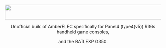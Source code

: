 <p align="center">
  <img width="551" height="47" src="https://github.com/user-attachments/assets/99cedf03-1f85-4751-967d-fef2343df81e">
</p>
 
<p align="center"> Unofficial build of AmberELEC specifically for Panel4 (type4(v5)) R36s handheld game consoles, </p>
<p align="center"> and the BATLEXP G350. </p>
